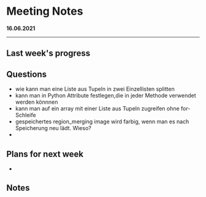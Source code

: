 # Meeting Notes
**16.06.2021**

---

## Last week's progress


## Questions
- wie kann man eine Liste aus Tupeln in zwei Einzellisten splitten
- kann man in Python Attribute festlegen,die in jeder Methode verwendet werden könnnen
- kann man auf ein array mit einer Liste aus Tupeln zugreifen ohne for-Schleife
- gespeichertes region_merging image wird farbig, wenn man es nach Speicherung neu lädt. Wieso?
- 

## Plans for next week
-
## Notes
